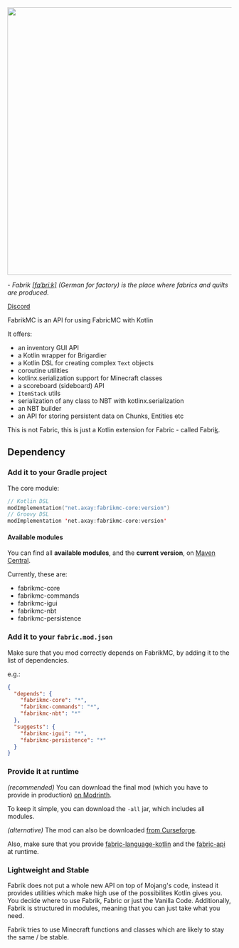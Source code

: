 <img src="https://user-images.githubusercontent.com/52456572/130713521-4d5543e4-b36b-463c-a442-d52b27593dbb.png" width="600">

\- *Fabrik [[faˈbriːk]](https://cdn.duden.de/_media_/audio/ID4108073_10393000.mp3) (German for factory) is the place where fabrics and quilts are produced.*

[Discord](https://discord.gg/CJDUVuJ)

FabrikMC is an API for using FabricMC with Kotlin

It offers:

- an inventory GUI API
- a Kotlin wrapper for Brigardier
- a Kotlin DSL for creating complex `Text` objects
- coroutine utilities
- kotlinx.serialization support for Minecraft classes
- a scoreboard (sideboard) API
- `ItemStack` utils
- serialization of any class to NBT with kotlinx.serialization
- an NBT builder
- an API for storing persistent data on Chunks, Entities etc

This is not Fabric, this is just a Kotlin extension for Fabric - called Fabri<ins>k</ins>.

## Dependency

### Add it to your Gradle project

The core module:

```kotlin
// Kotlin DSL
modImplementation("net.axay:fabrikmc-core:version")
// Groovy DSL
modImplementation 'net.axay:fabrikmc-core:version'
```

#### Available modules

You can find all **available modules**, and the **current version**,
on [Maven Central](https://repo1.maven.org/maven2/net/axay/).

Currently, these are:
- fabrikmc-core
- fabrikmc-commands
- fabrikmc-igui
- fabrikmc-nbt
- fabrikmc-persistence

### Add it to your `fabric.mod.json`

Make sure that you mod correctly depends on FabrikMC, by adding it to the list of dependencies.

e.g.:

```json
{
  "depends": {
    "fabrikmc-core": "*",
    "fabrikmc-commands": "*",
    "fabrikmc-nbt": "*"
  },
  "suggests": {
    "fabrikmc-igui": "*",
    "fabrikmc-persistence": "*"
  }
}
```

### Provide it at runtime

*(recommended)* You can download the final mod (which you have to provide in
production) [on Modrinth](https://modrinth.com/mod/fabrik/versions).

To keep it simple, you can download the `-all` jar, which includes all modules.

*(alternative)* The mod can also be
downloaded [from Curseforge](https://www.curseforge.com/minecraft/mc-mods/fabrik/files).

Also, make sure that you
provide [fabric-language-kotlin](https://www.curseforge.com/minecraft/mc-mods/fabric-language-kotlin/files) and
the [fabric-api](https://www.curseforge.com/minecraft/mc-mods/fabric-api/files) at runtime.

### Lightweight and Stable

Fabrik does not put a whole new API on top of Mojang's code, instead it provides utilities which make high use of the
possibilites Kotlin gives you. You decide where to use Fabrik, Fabric or just the Vanilla Code. Additionally, Fabrik is
structured in modules, meaning that you can just take what you need.

Fabrik tries to use Minecraft functions and classes which are likely to stay the same / be stable.
